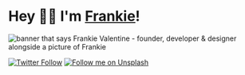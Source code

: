 # Hey 👋🏻 I'm [Frankie](https://valentinedev.com)!

<img src="https://user-images.githubusercontent.com/26727138/88444189-bf9f4800-cdd0-11ea-961b-413ac5746073.png" alt="banner that says Frankie Valentine - founder, developer & designer alongside a picture of Frankie">


<!--
#### Contact
-->
<!--
- Email : frankie[/at]v3digital[dot]studio
-->



[![Twitter Follow](https://img.shields.io/twitter/follow/v3frankie?color=%231DA1F2&label=Follow%20me&logo=Twitter&style=for-the-badge)](https://twitter.com/v3frankie) [![Follow me on Unsplash](https://img.shields.io/badge/See%20my%20photos%20on-Unsplash%20%F0%9F%93%B8-black?style=for-the-badge)](https://unsplash.com/@frankievalentine)

<!--
**frankievalentine/frankievalentine** is a ✨ _special_ ✨ repository because its `README.md` (this file) appears on your GitHub profile.
-->
